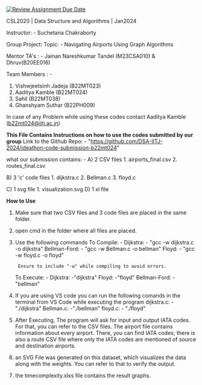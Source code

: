 [![Review Assignment Due Date](https://classroom.github.com/assets/deadline-readme-button-24ddc0f5d75046c5622901739e7c5dd533143b0c8e959d652212380cedb1ea36.svg)](https://classroom.github.com/a/234bMY4A)

CSL2020 | Data Structure and Algorithms | Jan2024 

Instructor: - Suchetana Chakraborty

Group Project:
Topic: - Navigating Airports Using Graph Algorithms

Mentor TA's : - Jainan Nareshkumar Tandel (M23CSA010) & Dhruv(B20EE016) 


Team Members : -
1. Vishwjeetsinh Jadeja (B22MT023)
2. Aaditya Kamble (B22MT024)
3. Sahil (B22MT038)
4. Ghanshyam Suthar (B22PH009)

In case of any Problem while using these codes contact Aaditya Kamble (b22mt024@iitj.ac.in)

**This File Contains Instructions on how to use the codes submitted by our group**
Link to the Github Repo: - "https://github.com/DSA-IITJ-2024/ideathon-code-submission-b22mt024"

what our submission contains: -
A) 2 CSV files
    1. airports_final.csv
    2. routes_final.csv

B) 3 'c' code files
    1. dijkstra.c
    2. Bellman.c
    3. floyd.c

C) 1 svg file
    1. visualization.svg
D) 1 xl file

**How to Use**
1. Make sure that two CSV files and 3 code files are placed in the same folder.
2. open cmd in the folder where all files are placed.
3. Use the following commands 
      To Compile: -
          Dijkstra: - "gcc -w dijkstra.c -o dijkstra"
          Bellman-Ford: - "gcc -w Bellman.c -o bellman"
          Floyd: - "gcc -w floyd.c -o floyd"
        
        Ensure to include "-w" while compiling to avoid errors.
          
      To Execute: -
          Dijkstra: -"dijkstra"
          Floyd: -"floyd"
          Bellman-Ford: -"bellman"
        
4. If you are using VS code you can run the following comands in the terminal from VS Code
        while executing the program 
        dijkstra.c: -"./dijkstra"
        Bellman.c: -"./bellman"
        floyd.c: - "./floyd"

5. After Executing, The program will ask for input and output IATA codes. For that, you can refer to the CSV files. The airport file contains information about every airport. There, you can find IATA codes; there is also a route CSV file where only the IATA codes are mentioned of source and destination airports.
6. an SVG File was generated on this dataset, which visualizes the data along with the weights. You can refer to that to verify the output.
7. the timecomplexity.xlxs file contains the result graphs.
